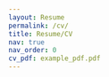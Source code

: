 ```yaml
---
layout: Resume
permalink: /cv/
title: Resume/CV
nav: true
nav_order: 0
cv_pdf: example_pdf.pdf
---
```

